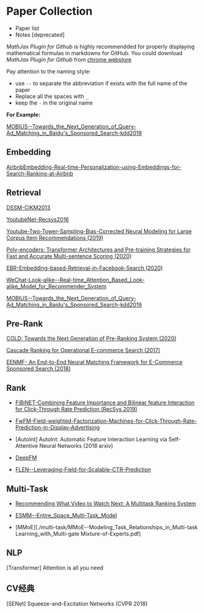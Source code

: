 # Paper Collection



- Paper list
- Notes [deprecated]

*MathJax Plugin for Github* is highly recommendded for properly displaying  mathematical formulas in markdowns for GitHub. You could download *MathJax Plugin for Github* from [chrome webstore](https://chrome.google.com/webstore/category/extensions)

Pay attention to the naming style: 

- use `--` to separate the abbreviation if exists with the full name of the paper
- Replace all the spaces with `_`
- keep the `-` in the original name

**For Example:** 

[MOBIUS--Towards_the_Next_Generation_of_Query-Ad_Matching_in_Baidu's_Sponsored_Search-kdd2019](./retrieval/MOBIUS--Towards_the_Next_Generation_of_Query-Ad_Matching_in_Baidu's_Sponsored_Search-kdd2019.pdf)

## Embedding

[AirbnbEmbedding-Real-time-Personalization-using-Embeddings-for-Search-Ranking-at-Airbnb](./embedding/AirbnbEmbedding--Real-time_Personalization_using_Embeddings_for_Search_Ranking_at_Airbnb.pdf) 


## Retrieval

[DSSM-CIKM2013](./retrieval/DSSM--Learning_Deep_Structured_Semantic_Models_for_Web_Search_using_Clickthrough_Data-CIKM2013.pdf) 

[YoutubeNet-Recsys2016](./retrieval/) 

[ Youtube-Two-Tower-Sampling-Bias-Corrected Neural Modeling for Large Corpus Item Recommendations (2019)](./retrieval/Youtube_two_tower--Sampling-Bias-Corrected_Neural_Modeling_for_Large_Corpus_Item_Recommendations.pdf) 

[Poly-encoders: Transformer Architectures and Pre-training Strategies for Fast and Accurate Multi-sentence Scoring (2020)](https://arxiv.org/abs/1905.01969v3)

[EBR-Embedding-based-Retrieval-in-Facebook-Search  (2020)](./retrieval/EBR--Embedding-based_Retrieval_in_Facebook_Search-2020.pdf) 

[WeChat-Look-alike--Real-time_Attention_Based_Look-alike_Model_for_Recommender_System](./retrieval/WeChat-Look-alike--Real-time_Attention_Based_Look-alike_Model_for_Recommender_System.pdf) 

[MOBIUS--Towards_the_Next_Generation_of_Query-Ad_Matching_in_Baidu's_Sponsored_Search-kdd2019](./retrieval/MOBIUS--Towards_the_Next_Generation_of_Query-Ad_Matching_in_Baidu's_Sponsored_Search-kdd2019.pdf)



## Pre-Rank

[COLD: Towards the Next Generation of Pre-Ranking System (2020)](https://arxiv.org/abs/2007.16122) 

[Cascade Ranking for Operational E-commerce Search (2017)](https://arxiv.org/pdf/1706.02093.pdf) 

[EENMF- An End-to-End Neural Matching Framework for E-Commerce Sponsored Search (2018)](https://arxiv.org/abs/1812.01190) 



## Rank

* [FiBiNET-Combining Feature Importance and Bilinear feature Interaction for Click-Through Rate Prediction (RecSys 2019)](./rank/FiBiNET-Combining-Feature-Importance-and-Bilinear-feature-Interaction-for-Click-Through-Rate-Prediction.pdf)

* [FwFM-Field-weighted-Factorization-Machines-for-Click-Through-Rate-Prediction-in-Display-Advertising](./rank/FwFM-Field-weighted-Factorization-Machines-for-Click-Through-Rate-Prediction-in-Display-Advertising.pdf) 

* [AutoInt] AutoInt: Automatic Feature Interaction Learning via Self-Attentive Neural Networks (2018 arxiv)

* [DeepFM](./rank/DeepFM-A-Factorization-Machine-based-Neural-Network-for-CTR-Prediction.pdf) 

* [FLEN--Leveraging-Field-for-Scalable-CTR-Prediction](./rank/FLEN-Leveraging-Field-for-Scalable-CTR-Prediction.pdf)



## Multi-Task

* [Recommending What Video to Watch Next: A Multitask Ranking System](./multitask/youtube_multitask--Recommending_what_video_to_watch_next-a_multitask_ranking_system-recsys2019.pdf)

* [ESMM--Entire_Space_Multi-Task_Model](./multi-task/ESMM--Entire_Space_Multi-Task_Model--An_Effective_Approach_for_Estimating_Post-Click_Conversion_Rate.pdf) 


* [MMoE](./multi-task/MMoE--Modeling_Task_Relationships_in_Multi-task Learning_with_Multi-gate Mixture-of-Experts.pdf) 


## NLP

[Transformer] Attention is all you need



## CV经典

[SENet] Squeeze-and-Excitation Networks (CVPR 2018)

